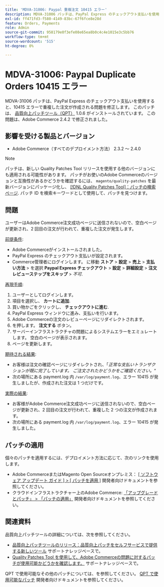 ```yaml
---
title: 'MDVA-31006: Paypal 重複注文 10415 エラー'
description: MDVA-31006 パッチは、PayPal Express のチェックアウト支払いを使用すると、10415 エラーで重複した注文が作成される問題を修正します。 このパッチは、[Quality Patches Tool （QPT） ] （/help/announcements/adobe-commerce-announcements/magento-quality-patches-released-new-tool-to-self-serve-quality-patches.md） 1.0.6 がインストールされている場合に利用できます。 この問題は、Adobe Commerce 2.4.2 で修正されました。
exl-id: ff471fd3-f580-4149-83bc-67f6fce8e28d
feature: Orders, Payments
role: Admin
source-git-commit: 958179e0f3efe08e65ea8b0c4c4e1015e3c5bb76
workflow-type: tm+mt
source-wordcount: '515'
ht-degree: 0%

---
```


# MDVA-31006: Paypal Duplicate Orders 10415 エラー

MDVA-31006 パッチは、PayPal Express のチェックアウト支払いを使用すると、10415 エラーで重複した注文が作成される問題を修正します。 このパッチは、 [品質向上パッチツール（QPT）](/help/announcements/adobe-commerce-announcements/magento-quality-patches-released-new-tool-to-self-serve-quality-patches.md) 1.0.6 がインストールされています。 この問題は、Adobe Commerce 2.4.2 で修正されました。

## 影響を受ける製品とバージョン

* Adobe Commerce（すべてのデプロイメント方法） 2.3.2 ～ 2.4.0

>[!NOTE]
>
>パッチは、新しい Quality Patches Tool リリースを使用する他のバージョンにも適用される可能性があります。 パッチがお使いのAdobe Commerceのバージョンと互換性があるかどうかを確認するには、 `magento/quality-patches` を最新バージョンにパッケージ化し、 [[!DNL Quality Patches Tool]：パッチの検索ページ](https://devdocs.magento.com/quality-patches/tool.html#patch-grid). パッチ ID を検索キーワードとして使用して、パッチを見つけます。

## 問題

ユーザーはAdobe Commerce注文成功ページに送信されないので、空白ページが更新され、2 回目の注文が行われて、重複した注文が発生します。

<u>前提条件</u>:

* Adobe Commerceがインストールされました。
* PayPal Express のチェックアウト支払いが設定されます。
* Commerce管理者にログインします。 に移動 **ストア** > **設定** > **売上** > **支払い方法** > を選択 **Paypal Express チェックアウト** > **設定** > **詳細設定** > **注文レビューステップをスキップ** > *不可*.

<u>再現手順</u>:

1. ユーザーとしてログインします。
1. 項目を選択し、 **カートに追加**.
1. 買い物かごをクリックし、 **チェックアウトに進む**.
1. PayPal Express ウィンドウに進み、支払いを行います。
1. Adobe Commerceの注文のレビューページにリダイレクトされます。
1. を押します。 **注文する** ボタン。
1. サーバーインフラストラクチャの問題によるシステムエラーをエミュレートします。 空白のページが表示されます。
1. ページを更新します。

<u>期待される結果</u>:

* お客様は注文の確認ページにリダイレクトされ、「*正常な支払いトランザクションが既に完了しています。 ご注文されたかどうかをご確認ください。*“
* 次の場所にある payment.log 内 `/var/log/payment.log`、エラー 10415 が発生しましたが、作成された注文は 1 つだけです。

<u>実際の結果</u>:

* お客様がAdobe Commerce注文成功ページに送信されないので、空白ページが更新され、2 回目の注文が行われて、重複した 2 つの注文が作成されます。
* 次の場所にある payment.log 内 `/var/log/payment.log`、エラー 10415 が発生しました。

## パッチの適用

個々のパッチを適用するには、デプロイメント方法に応じて、次のリンクを使用します。

* Adobe CommerceまたはMagento Open Sourceオンプレミス： [[ ソフトウェア アップデート ガイド ] > [ パッチを適用 ]](https://devdocs.magento.com/guides/v2.4/comp-mgr/patching/mqp.html) 開発者向けドキュメントを参照してください。
* クラウドインフラストラクチャー上のAdobe Commerce: [「アップグレードとパッチ」 > 「パッチの適用」](https://devdocs.magento.com/cloud/project/project-patch.html) 開発者向けドキュメントを参照してください。

## 関連資料

品質向上パッチツールの詳細については、次を参照してください。

* [品質向上パッチツールのリリース：品質向上パッチをセルフサービスで提供する新しいツール](/help/announcements/adobe-commerce-announcements/magento-quality-patches-released-new-tool-to-self-serve-quality-patches.md) サポートナレッジベースで。
* [Quality Patches Tool を使用して、Adobe Commerceの問題に対するパッチが使用可能かどうかを確認します。](/help/support-tools/patches-available-in-qpt-tool/check-patch-for-magento-issue-with-magento-quality-patches.md) サポートナレッジベースで。

QPT で使用可能なその他のパッチについては、を参照してください。 [QPT で使用可能なパッチ](https://devdocs.magento.com/quality-patches/tool.html#patch-grid) 開発者向けドキュメントを参照してください。
